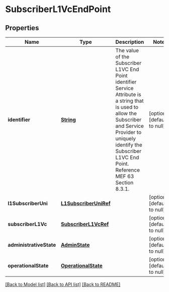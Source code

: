 # SubscriberL1VcEndPoint
## Properties

Name | Type | Description | Notes
------------ | ------------- | ------------- | -------------
**identifier** | [**String**](string.md) | The value of the Subscriber L1VC End Point identifier Service Attribute is a string that is used to allow the Subscriber and Service Provider to uniquely identify the Subscriber L1VC End Point. Reference MEF 63 Section 8.3.1. | [optional] [default to null]
**l1SubscriberUni** | [**L1SubscriberUniRef**](L1SubscriberUniRef.md) |  | [optional] [default to null]
**subscriberL1Vc** | [**SubscriberL1VcRef**](SubscriberL1VcRef.md) |  | [optional] [default to null]
**administrativeState** | [**AdminState**](AdminState.md) |  | [optional] [default to null]
**operationalState** | [**OperationalState**](OperationalState.md) |  | [optional] [default to null]

[[Back to Model list]](../README.md#documentation-for-models) [[Back to API list]](../README.md#documentation-for-api-endpoints) [[Back to README]](../README.md)

